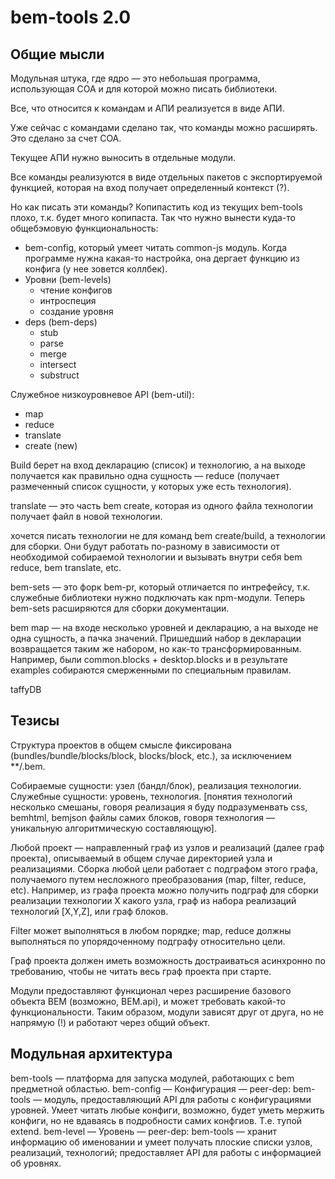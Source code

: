 
bem-tools 2.0
=============

Общие мысли
-----------

Модульная штука, где ядро — это небольшая программа, использующая COA и для которой можно писать библиотеки.

Все, что относится к командам и АПИ реализуется в виде АПИ.

Уже сейчас с командами сделано так, что команды можно расширять. Это сделано за счет COA.

Текущее АПИ нужно выносить в отдельные модули.

Все команды реализуются в виде отдельных пакетов с экспортируемой функцией, которая на вход получает определенный контекст (?).

Но как писать эти команды? Копипастить код из текущих bem-tools плохо, т.к. будет много копипаста. Так что нужно вынести куда-то общебэмовую функциональность:

  * bem-config, который умеет читать common-js модуль. Когда программе нужна какая-то настройка, она дергает функцию из конфига (у нее зовется коллбек).
  * Уровни (bem-levels)
    * чтение конфигов
    * интроспеция
    * создание уровня
  * deps (bem-deps)
    * stub
    * parse
    * merge
    * intersect
    * substruct

Служебное низкоуровневое API (bem-util):

  * map
  * reduce
  * translate
  * create (new)

Build берет на вход декларацию (список) и технологию, а на выходе получается как правильно одна сущность — reduce (получает размеченный список сущности, у которых уже есть технология).

translate — это часть bem create, которая из одного файла технологии получает файл в новой технологии.

хочется писать технологии не для команд bem create/build, а технологии для сборки. Они будут работать по-разному в зависимости от необходимой собираемой технологии и вызывать внутри себя bem reduce, bem translate, etc.

bem-sets — это форк bem-pr, который отличается по интрефейсу, т.к. служебные библиотеки нужно подключать как npm-модули. Теперь bem-sets расширяются для сборки документации.

bem map — на входе несколько уровней и декларацию, а на выходе не одна сущность, а пачка значений. Пришедший набор в декларации возвращается таким же набором, но как-то трансформированным. Например, были common.blocks + desktop.blocks и в результате examples собираются смерженными по специальным правилам.

taffyDB

Тезисы
------

Структура проектов в общем смысле фиксирована (bundles/bundle/blocks/block, blocks/block, etc.), за исключением **/.bem.

Собираемые сущности: узел (бандл/блок), реализация технологии. Служебные сущности: уровень, технология. [понятия технологий несколько смешаны, говоря реализация я буду подразуменвать css, bemhtml, bemjson файлы самих блоков, говоря технология — уникальную алгоритмическую составляющую].

Любой проект — направленный граф из узлов и реализаций (далее граф проекта), описываемый в общем случае директорией узла и реализациями. Сборка любой цели работает с подграфом этого графа, получаемого путем несложного преобразования (map, filter, reduce, etc). Например, из графа проекта можно получить подграф для сборки реализации технологии X какого узла, граф из набора реализаций технологий [X,Y,Z], или граф блоков.

Filter может выполняться в любом порядке; map, reduce должны выполняться по упорядоченному подграфу относительно цели.

Граф проекта должен иметь возможность достраиваться асинхронно по требованию, чтобы не читать весь граф проекта при старте.

Модули предоставляют функционал через расширение базового объекта BEM (возможно, BEM.api), и может требовать какой-то функциональности. Таким образом, модули зависят друг от друга, но не напрямую (!) и работают через общий объект.

Модульная архитектура
---------------------

bem-tools — платформа для запуска модулей, работающих с bem предметной областью.
bem-config — Конфигурация — peer-dep: bem-tools — модуль, предоставляющий API для работы с конфигурациями уровней. Умеет читать любые конфиги, возможно, будет уметь мержить конфиги, но не вдаваясь в подробности самих конфгиов. Т.е. тупой extend.
bem-level — Уровень — peer-dep: bem-tools — хранит информацию об именовании и умеет получать плоские списки узлов, реализаций, технологий; предоставляет API для работы с информацией об уровнях.


